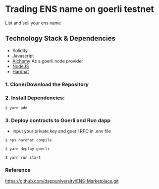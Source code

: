 # Trading ENS name on goerli testnet
List and sell your ens name

## Technology Stack & Dependencies

- Solidity 
- Javascript 
- [Alchemy](https://www.alchemy.com/) As a goerli node provider
- [NodeJS](https://nodejs.org/en/) 
- [Hardhat](https://hardhat.org/) 


### 1. Clone/Download the Repository

### 2. Install Dependencies:
```
$ yarn add
```

### 3. Deploy contracts to Goerli and Run dapp
- Input your private key and goerli RPC in .env file
```
$ npx hardhat compile
```
```
$ yarn deploy-goerli
```
```
$ yarn run start
```

### Reference
https://github.com/dappuniversity/ENS-Marketplace.git
